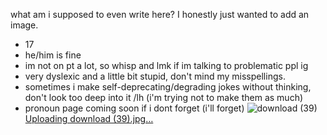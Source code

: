 what am i supposed to even write here? I honestly just wanted to add an image.
- 17
- he/him is fine
- im not on pt a lot, so whisp and lmk if im talking to problematic ppl ig
- very dyslexic and a little bit stupid, don't mind my misspellings.
- sometimes i make self-deprecating/degrading jokes without thinking, don't look too deep into it /lh (i'm trying not to make them as much)
- pronoun page coming soon if i dont forget (i'll forget)
![download (39)](https://github.com/chewyah/chewyah/assets/155095987/584c745f-47a0-4667-bf7e-d02966217249)[Uploading download (39).jpg…]()
